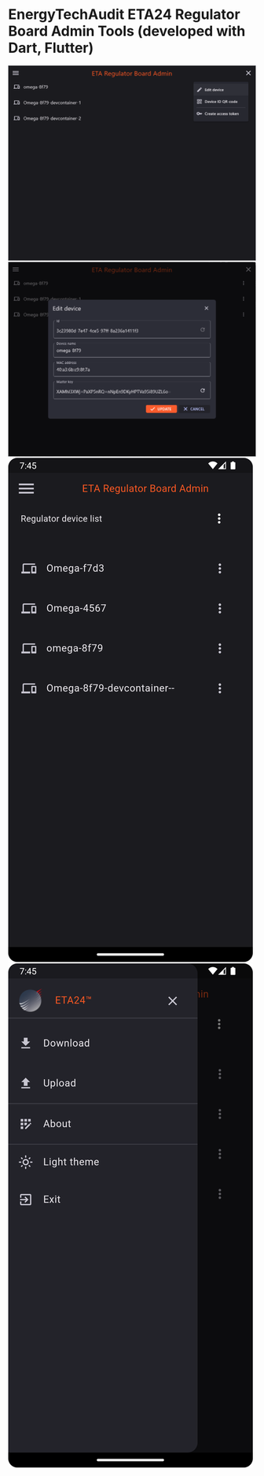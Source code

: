 # EnergyTechAudit ETA24 Regulator Board Admin Tools (developed with Dart, Flutter)

![alt text](./.assets/screen-1.png)
![alt text](./.assets/screen-2.png)
![alt text](./.assets/screen-3.png)
![alt text](./.assets/screen-4.png)
